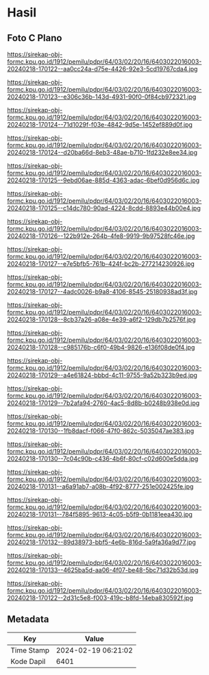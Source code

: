# Hasil

## Foto C Plano

https://sirekap-obj-formc.kpu.go.id/1912/pemilu/pdpr/64/03/02/20/16/6403022016003-20240218-170122--aa0cc24a-d75e-4426-92e3-5cd19767cda4.jpg

https://sirekap-obj-formc.kpu.go.id/1912/pemilu/pdpr/64/03/02/20/16/6403022016003-20240218-170123--e306c36b-143d-4931-90f0-0f84cb972321.jpg

https://sirekap-obj-formc.kpu.go.id/1912/pemilu/pdpr/64/03/02/20/16/6403022016003-20240218-170124--71d1029f-f03e-4842-9d5e-1452ef889d0f.jpg

https://sirekap-obj-formc.kpu.go.id/1912/pemilu/pdpr/64/03/02/20/16/6403022016003-20240218-170124--d20ba66d-8eb3-48ae-b710-1fd232e8ee34.jpg

https://sirekap-obj-formc.kpu.go.id/1912/pemilu/pdpr/64/03/02/20/16/6403022016003-20240218-170125--9ebd06ae-885d-4363-adac-6bef0d956d6c.jpg

https://sirekap-obj-formc.kpu.go.id/1912/pemilu/pdpr/64/03/02/20/16/6403022016003-20240218-170125--c14dc780-90ad-4224-8cdd-8893e44b00e4.jpg

https://sirekap-obj-formc.kpu.go.id/1912/pemilu/pdpr/64/03/02/20/16/6403022016003-20240218-170126--122b912e-264b-4fe8-9919-9b97528fc46e.jpg

https://sirekap-obj-formc.kpu.go.id/1912/pemilu/pdpr/64/03/02/20/16/6403022016003-20240218-170127--e7e5bfb5-761b-424f-bc2b-277214230926.jpg

https://sirekap-obj-formc.kpu.go.id/1912/pemilu/pdpr/64/03/02/20/16/6403022016003-20240218-170127--4adc0026-b9a8-4106-8545-25180938ad3f.jpg

https://sirekap-obj-formc.kpu.go.id/1912/pemilu/pdpr/64/03/02/20/16/6403022016003-20240218-170128--8cb37a26-a08e-4e39-a6f2-129db7b2576f.jpg

https://sirekap-obj-formc.kpu.go.id/1912/pemilu/pdpr/64/03/02/20/16/6403022016003-20240218-170128--c985176b-c6f0-49b4-9826-e136f08de0f4.jpg

https://sirekap-obj-formc.kpu.go.id/1912/pemilu/pdpr/64/03/02/20/16/6403022016003-20240218-170129--a4e61824-bbbd-4c11-9755-9a52b323b9ed.jpg

https://sirekap-obj-formc.kpu.go.id/1912/pemilu/pdpr/64/03/02/20/16/6403022016003-20240218-170129--7b2afa94-2760-4ac5-8d8b-b0248b938e0d.jpg

https://sirekap-obj-formc.kpu.go.id/1912/pemilu/pdpr/64/03/02/20/16/6403022016003-20240218-170130--1fb8dacf-f066-47f0-862c-5035047ae383.jpg

https://sirekap-obj-formc.kpu.go.id/1912/pemilu/pdpr/64/03/02/20/16/6403022016003-20240218-170130--7c04c90b-c436-4b6f-80cf-c02d600e5dda.jpg

https://sirekap-obj-formc.kpu.go.id/1912/pemilu/pdpr/64/03/02/20/16/6403022016003-20240218-170131--a6a91ab7-a08b-4f92-8777-251e002425fe.jpg

https://sirekap-obj-formc.kpu.go.id/1912/pemilu/pdpr/64/03/02/20/16/6403022016003-20240218-170131--784f5895-9613-4c05-b5f9-0b1181eea430.jpg

https://sirekap-obj-formc.kpu.go.id/1912/pemilu/pdpr/64/03/02/20/16/6403022016003-20240218-170132--89d38973-bbf5-4e6b-816d-5a9fa36a9d77.jpg

https://sirekap-obj-formc.kpu.go.id/1912/pemilu/pdpr/64/03/02/20/16/6403022016003-20240218-170133--4625ba5d-aa06-4f07-be48-5bc71d32b53d.jpg

https://sirekap-obj-formc.kpu.go.id/1912/pemilu/pdpr/64/03/02/20/16/6403022016003-20240218-170122--2d31c5e8-f003-419c-b8fd-14eba830592f.jpg


## Metadata

| Key        | Value               |
| ---------- | ------------------- |
| Time Stamp | 2024-02-19 06:21:02 |
| Kode Dapil | 6401                |



